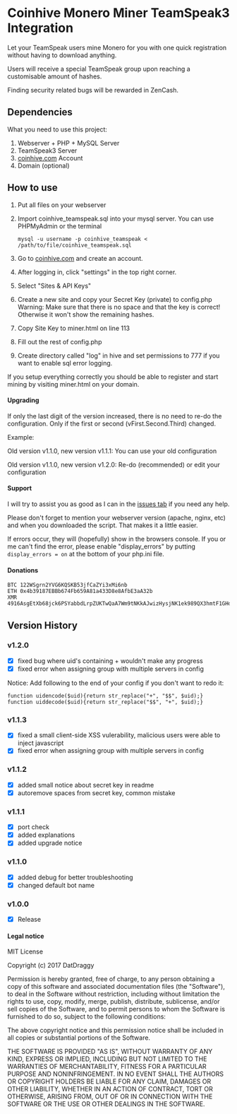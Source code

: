 # Coinhive Monero Miner TeamSpeak3 Integration

Let your TeamSpeak users mine Monero for you with one quick registration without having to download anything.

Users will receive a special TeamSpeak group upon reaching a customisable amount of hashes.

Finding security related bugs will be rewarded in ZenCash.

## Dependencies

What you need to use this project:
1. Webserver + PHP + MySQL Server
2. TeamSpeak3 Server
3. [coinhive.com](https://coinhive.com) Account
4. Domain (optional)

## How to use
1. Put all files on your webserver
2. Import coinhive_teamspeak.sql into your mysql server. You can use PHPMyAdmin or the terminal

   `mysql -u username -p coinhive_teamspeak < /path/to/file/coinhive_teamspeak.sql`

3. Go to [coinhive.com](https://coinhive.com) and create an account.
4. After logging in, click "settings" in the top right corner.
5. Select "Sites & API Keys"
6. Create a new site and copy your Secret Key (private) to config.php 
Warning: Make sure that there is no space and that the key is correct! Otherwise it won't show the remaining hashes.
7. Copy Site Key to miner.html on line 113
8. Fill out the rest of config.php
9. Create directory called "log" in hive and set permissions to 777 if you want to enable sql error logging.

If you setup everything correctly you should be able to register and start mining by visiting miner.html on your domain.

#### Upgrading
If only the last digit of the version increased, there is no need to re-do the configuration. Only if the first or second (vFirst.Second.Third) changed.

Example: 

Old version v1.1.0, new version v1.1.1: You can use your old configuration

Old version v1.1.0, new version v1.2.0: Re-do (recommended) or edit your configuration

#### Support
I will try to assist you as good as I can in the [issues tab](https://github.com/DatDraggy/coinhive-teamspeak/issues) if you need any help. 

Please don't forget to mention your webserver version (apache, nginx, etc) and when you downloaded the script. 
That makes it a little easier.

If errors occur, they will (hopefully) show in the browsers console. If you or me can't find the error, please enable "display_errors" by putting `display_errors = on` at the bottom of your php.ini file.

#### Donations
```
BTC 122WSgrn2YVG6KQSKB53jfCaZYi3xMi6nb
ETH 0x4b39187EBBb674Fb659A81a433D8e8AfbE3aA32b
XMR 4916AsgEtXb68jck6PSYabbdLrpZUKTwQaA7Wm9tNKkAJwizHysjNK1ek989QX3hmtF1GHd1sUdn9G8bEBFNiWpw5pm4ToF
```

## Version History

### v1.2.0
- [x] fixed bug where uid's containing + wouldn't make any progress
- [x] fixed error when assigning group with multiple servers in config

Notice: Add following to the end of your config if you don't want to redo it:
```
function uidencode($uid){return str_replace("+", "$$", $uid);}
function uiddecode($uid){return str_replace("$$", "+", $uid);}
```

### v1.1.3
- [x] fixed a small client-side XSS vulerability, malicious users were able to inject javascript
- [x] fixed error when assigning group with multiple servers in config

### v1.1.2
- [x] added small notice about secret key in readme
- [x] autoremove spaces from secret key, common mistake

### v1.1.1
- [x] port check
- [x] added explanations
- [x] added upgrade notice

### v1.1.0
- [x] added debug for better troubleshooting
- [x] changed default bot name

### v1.0.0
- [x] Release

#### Legal notice

MIT License

Copyright (c) 2017 DatDraggy

Permission is hereby granted, free of charge, to any person obtaining a copy
of this software and associated documentation files (the "Software"), to deal
in the Software without restriction, including without limitation the rights
to use, copy, modify, merge, publish, distribute, sublicense, and/or sell
copies of the Software, and to permit persons to whom the Software is
furnished to do so, subject to the following conditions:

The above copyright notice and this permission notice shall be included in all
copies or substantial portions of the Software.

THE SOFTWARE IS PROVIDED "AS IS", WITHOUT WARRANTY OF ANY KIND, EXPRESS OR
IMPLIED, INCLUDING BUT NOT LIMITED TO THE WARRANTIES OF MERCHANTABILITY,
FITNESS FOR A PARTICULAR PURPOSE AND NONINFRINGEMENT. IN NO EVENT SHALL THE
AUTHORS OR COPYRIGHT HOLDERS BE LIABLE FOR ANY CLAIM, DAMAGES OR OTHER
LIABILITY, WHETHER IN AN ACTION OF CONTRACT, TORT OR OTHERWISE, ARISING FROM,
OUT OF OR IN CONNECTION WITH THE SOFTWARE OR THE USE OR OTHER DEALINGS IN THE
SOFTWARE.
